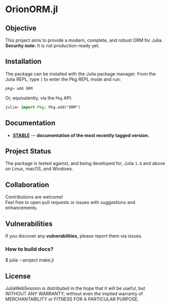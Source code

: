 # OrionORM.jl

## Objective

This project aims to provide a modern, complete, and robust ORM for Julia.  
**Security note:** It is not production-ready yet.


## Installation

The package can be installed with the Julia package manager.
From the Julia REPL, type `]` to enter the Pkg REPL mode and run:

```
pkg> add ORM
```

Or, equivalently, via the `Pkg` API:

```julia
julia> import Pkg; Pkg.add("ORM")
```

## Documentation

- [**STABLE**](https://thiago-simoes.github.io/ORM.jl/) &mdash; **documentation of the most recently tagged version.**

## Project Status

The package is tested against, and being developed for, Julia `1.6` and above on Linux, macOS, and Windows.


## Collaboration

Contributions are welcome!  
Feel free to open pull requests or issues with suggestions and enhancements.

## Vulnerabilities

If you discover any **vulnerabilities**, please report them via issues.


### How to build docs?
$ julia --project make.jl

## License
JuliaWebSession is distributed in the hope that it will be useful,
but WITHOUT ANY WARRANTY; without even the implied warranty of
MERCHANTABILITY or FITNESS FOR A PARTICULAR PURPOSE.
